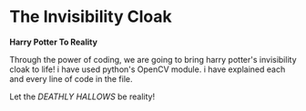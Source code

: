 # The Invisibility Cloak
 **Harry Potter To Reality**
 
 Through the power of coding, we are going to bring harry potter's invisibility cloak to life!
 i have used python's OpenCV module.
 i have explained each and every line of code in the file.
 
 Let the *DEATHLY HALLOWS* be reality!
 
